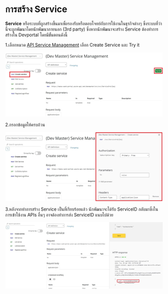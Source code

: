 # การสร้าง Service
**Service** หรือระบบที่ถูกสร้างขึ้นมาเพื่อรองรับหรือตอบโจทย์กับการใช้งานในธุรกิจต่างๆ ซึ่งระบบที่ว่านี้จะถูกพัฒนาโดยนักพัฒนาภายนอก (3rd party)
ซึ่งหากนักพัฒนาจะสร้าง Service ต้องทำการสร้างใน Devportal โดยมีขั้นตอนดังนี้

1.เลือกหมวด [API Service Management](../APIs/APIs.md) เลือก Create Service และ Try it

![a](../img/Tutorial/createService/serviceManage.jpg)

2.กรอกข้อมูลให้ครบถ้วน

![a](../img/Tutorial/createService/tryit.jpg)

3.หลังจากทำการสร้าง Service เป็นที่เรียบร้อยแล้ว นักพัฒนาจะได้รับ ServiceID กลับมาซึ่งในการเข้าใช้งาน APIs อื่นๆ อาจต้องทำการส่ง ServiceID แนบไปด้วย

![a](../img/Tutorial/createService/serviceId.jpg)